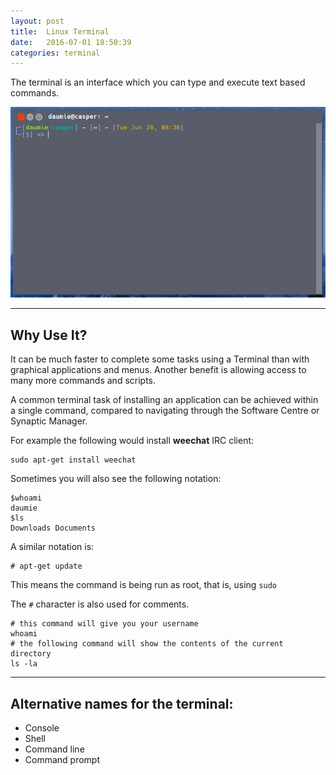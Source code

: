 ```yaml
---
layout: post
title:  Linux Terminal
date:   2016-07-01 18:50:39
categories: terminal
---
```


The terminal is an interface which you can type and execute text based commands.

![my alternate text](/assets/img/terminal.png)


---

## Why Use It?

It can be much faster to complete some tasks using a Terminal than with graphical applications and menus. Another benefit is allowing access to many more commands and scripts.



A common terminal task of installing an application can be achieved within a single command, compared to navigating through the Software Centre or Synaptic Manager. 

For example the following would install **weechat**  IRC client:

	sudo apt-get install weechat

Sometimes you will also see the following notation:

	$whoami
	daumie
	$ls
	Downloads Documents

A similar notation is:

	# apt-get update

This means the command is being run as root, that is, using `sudo`

The `#` character is also used for comments.

	# this command will give you your username
	whoami
	# the following command will show the contents of the current directory
	ls -la

---

## Alternative names for the terminal:

   - Console
   - Shell
   - Command line
   - Command prompt


